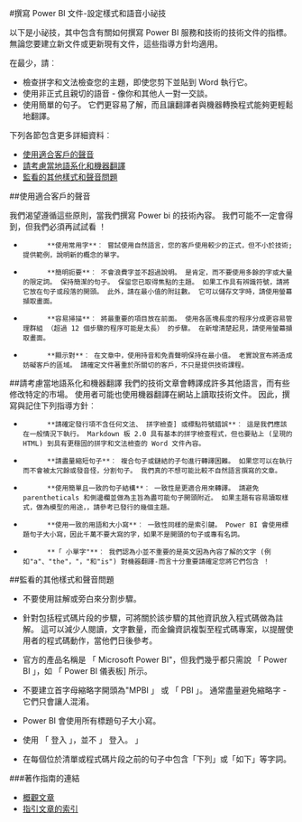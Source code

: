 <properties title="" pageTitle="撰寫 Power BI 文件-設定樣式和語音小祕技" description="樣式和語音資訊可協助您建立的 Power BI 文件中心的技術內容。" metaKeywords="" services="" solutions="" documentationCenter="" authors="mblythe" videoId="" scriptId="" manager="required" />

<tags ms.service="contributor-guide" ms.devlang="" ms.topic="article" ms.tgt_pltfrm="" ms.workload="" ms.date="09/09/2015" ms.author="mblythe" />

#撰寫 Power BI 文件-設定樣式和語音小祕技

以下是小祕技，其中包含有關如何撰寫 Power BI 服務和技術的技術文件的指標。 無論您要建立新文件或更新現有文件，這些指導方針均適用。

在最少，請︰

- 檢查拼字和文法檢查您的主題，即使您剪下並貼到 Word 執行它。
- 使用非正式且親切的語音 - 像你和其他人一對一交談。
- 使用簡單的句子。 它們更容易了解，而且讓翻譯者與機器轉換程式能夠更輕鬆地翻譯。

下列各節包含更多詳細資料︰

+ [使用適合客戶的聲音]
+ [請考慮當地語系化和機器翻譯]
+ [監看的其他樣式和聲音問題]


##使用適合客戶的聲音

我們渴望遵循這些原則，當我們撰寫 Power bi 的技術內容。 我們可能不一定會得到，但我們必須再試試看 ！

- 
            **使用常用字**︰ 嘗試使用自然語言，您的客戶使用較少的正式，但不小於技術; 提供範例，說明新的概念的單字。

- 
            **簡明扼要**︰ 不會浪費字並不超過說明。 是肯定，而不要使用多餘的字或大量的限定詞。 保持簡潔的句子。 保留您已取得焦點的主題。 如果工作具有辨識符號，請將它放在句子或段落的開頭。 此外，請在最小值的附註數。 它可以儲存文字時，請使用螢幕擷取畫面。

- 
            **容易掃描**︰ 將最重要的項目放在前面。 使用各區塊長度的程序分成更容易管理群組 （超過 12 個步驟的程序可能是太長） 的步驟。 在新增清楚起見，請使用螢幕擷取畫面。

- 
            **顯示對**︰ 在文章中，使用持音和免責聲明保持在最小值。 老實說宣布將造成妨礙客戶的區域。 請確定文件著重於所關切的客戶，不只是提供技術課程。

##請考慮當地語系化和機器翻譯
我們的技術文章會轉譯成許多其他語言，而有些修改特定的市場。 使用者可能也使用機器翻譯在網站上讀取技術文件。 因此，撰寫與記住下列指導方針︰

- 
            **請確定發行項不含任何文法、 拼字檢查] 或標點符號錯誤**︰ 這是我們應該在一般情況下執行。 Markdown 板 2.0 具有基本的拼字檢查程式，但也要貼上 (呈現的 HTML) 到具有更穩固的拼字和文法檢查的 Word 文件內容。

- 
            **請盡量縮短句子**︰ 複合句子或鏈結的子句進行轉譯困難。 如果您可以在執行而不會被太冗餘或發音怪，分割句子。 我們真的不想可能比較不自然語言撰寫的文章。

- 
            **使用簡單且一致的句子結構**︰ 一致性是更適合用來轉譯。 請避免 parentheticals 和側邊欄並做為主旨為盡可能句子開頭附近。 如果主題有容易讀取樣式，做為模型的用途，，請參考已發行的幾個主題。

- 
            **使用一致的用語和大小寫**︰ 一致性同樣的是索引鍵。 Power BI 會使用標題句子大小寫，因此千萬不要大寫的字，如果不是開頭的句子或專有名詞。

- 
            **「 小單字"**︰ 我們認為小並不重要的是英文因為內容了解的文字 (例如"a"、"the"，"，"和"is") 對機器翻譯-而言十分重要請確定您將它們包含 ！

##監看的其他樣式和聲音問題

- 不要使用註解或旁白來分割步驟。

- 針對包括程式碼片段的步驟，可將關於該步驟的其他資訊放入程式碼做為註解。 這可以減少人閱讀，文字數量，而金鑰資訊複製至程式碼專案，以提醒使用者的程式碼動作，當他們日後參考。

- 官方的產品名稱是 「 Microsoft Power BI"，但我們幾乎都只需說 「 Power BI 」，如 「 Power BI 儀表板] 所示。

- 不要建立首字母縮略字開頭為"MPBI 」 或 「 PBI 」。  通常盡量避免縮略字 - 它們只會讓人混淆。

- Power BI 會使用所有標題句子大小寫。

- 使用 「 登入 」，並不 」 登入。 」

- 在每個位於清單或程式碼片段之前的句子中包含「下列」或「如下」等字詞。


###著作指南的連結

- [概觀文章](./../README.md)
- [指引文章的索引](./contributor-guide-index.md)



<!--Anchors-->
[使用適合客戶的聲音]: #use-a-customer-friendly-voice
[請考慮當地語系化和機器翻譯]: #consider-localization-and-machine-translation
[監看的其他樣式和聲音問題]: #other-style-and-voice-issues-to-watch-for

